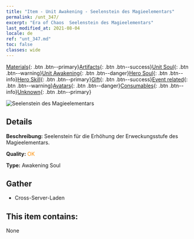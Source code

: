 ```yaml
---
title: "Item - Unit Awakening - Seelenstein des Magieelementars"
permalink: /unt_347/
excerpt: "Era of Chaos  Seelenstein des Magieelementars"
last_modified_at: 2021-08-04
locale: de
ref: "unt_347.md"
toc: false
classes: wide
---
```

 [Materials](/ItemsDE/){: .btn .btn--primary}[Artifacts](/ItemsDE/Artifacts/){: .btn .btn--success}[Unit Soul](/ItemsDE/UnitSoul/){: .btn .btn--warning}[Unit Awakening](/ItemsDE/UnitAwakening/){: .btn .btn--danger}[Hero Soul](/ItemsDE/HeroSoul/){: .btn .btn--info}[Hero Skill](/ItemsDE/HeroSkill/){: .btn .btn--primary}[Gift](/ItemsDE/Gift/){: .btn .btn--success}[Event related](/ItemsDE/Events/){: .btn .btn--warning}[Avatars](/ItemsDE/Avatars/){: .btn .btn--danger}[Consumables](/ItemsDE/Consumables/){: .btn .btn--info}[Unknown](/ItemsDE/Unknown/){: .btn .btn--primary}

 ![Seelenstein des Magieelementars](/images/u/tia_jingshenyuansu.jpg)

## Details
 **Beschreibung:** Seelenstein für die Erhöhung der Erweckungsstufe des Magieelementars.

 **Quality:** <span style="color: #FF8C00">OK</span>

 **Type:** Awakening Soul

## Gather

*    Cross-Server-Laden 

## This item contains:

  None

